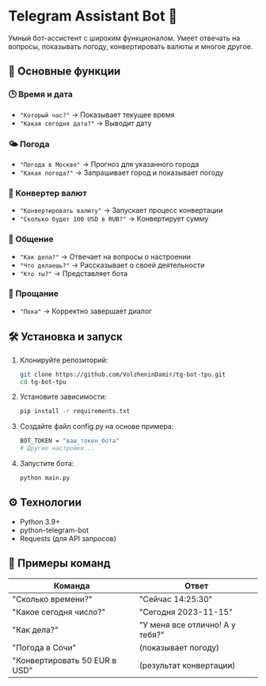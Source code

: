 # Telegram Assistant Bot 🤖

Умный бот-ассистент с широким функционалом. Умеет отвечать на вопросы, показывать погоду, конвертировать валюты и многое другое.

## 🌟 Основные функции

### 🕒 Время и дата
- `"Который час?"` → Показывает текущее время
- `"Какая сегодня дата?"` → Выводит дату

### 🌤️ Погода
- `"Погода в Москве"` → Прогноз для указанного города
- `"Какая погода?"` → Запрашивает город и показывает погоду

### 💱 Конвертер валют
- `"Конвертировать валюту"` → Запускает процесс конвертации
- `"Сколько будет 100 USD в RUB?"` → Конвертирует сумму

### 💬 Общение
- `"Как дела?"` → Отвечает на вопросы о настроении
- `"Что делаешь?"` → Рассказывает о своей деятельности
- `"Кто ты?"` → Представляет бота

### 🏁 Прощание
- `"Пока"` → Корректно завершает диалог

## 🛠️ Установка и запуск

1. Клонируйте репозиторий:
    ```bash
    git clone https://github.com/VolzheninDamir/tg-bot-tpu.git
    cd tg-bot-tpu
2. Установите зависимости:
    ```bash
    pip install -r requirements.txt
3. Создайте файл config.py на основе примера:
    ```bash
    BOT_TOKEN = "ваш_токен_бота"
    # Другие настройки...
4. Запустите бота:
    ```bash
    python main.py

## ⚙️ Технологии
- Python 3.9+
- python-telegram-bot
- Requests (для API запросов)

## 📌 Примеры команд

| Команда                     | Ответ                                |
|-----------------------------|--------------------------------------|
| "Сколько времени?"          | "Сейчас 14:25:30"                    |
| "Какое сегодня число?"      | "Сегодня 2023-11-15"                 |
| "Как дела?"                 | "У меня все отлично! А у тебя?"      |
| "Погода в Сочи"             | (показывает погоду)                  |
| "Конвертировать 50 EUR в USD" | (результат конвертации)            |
